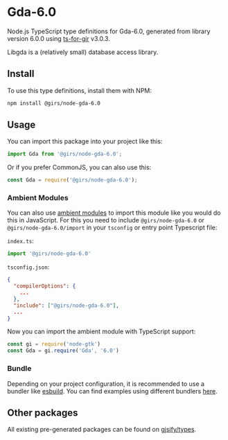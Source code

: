 
# Gda-6.0

Node.js TypeScript type definitions for Gda-6.0, generated from library version 6.0.0 using [ts-for-gir](https://github.com/gjsify/ts-for-gir) v3.0.3.

Libgda is a (relatively small) database access library.

## Install

To use this type definitions, install them with NPM:
```bash
npm install @girs/node-gda-6.0
```

## Usage

You can import this package into your project like this:
```ts
import Gda from '@girs/node-gda-6.0';
```

Or if you prefer CommonJS, you can also use this:
```ts
const Gda = require('@girs/node-gda-6.0');
```

### Ambient Modules

You can also use [ambient modules](https://github.com/gjsify/ts-for-gir/tree/main/packages/cli#ambient-modules) to import this module like you would do this in JavaScript.
For this you need to include `@girs/node-gda-6.0` or `@girs/node-gda-6.0/import` in your `tsconfig` or entry point Typescript file:

`index.ts`:
```ts
import '@girs/node-gda-6.0'
```

`tsconfig.json`:
```json
{
  "compilerOptions": {
    ...
  },
  "include": ["@girs/node-gda-6.0"],
  ...
}
```

Now you can import the ambient module with TypeScript support: 

```ts
const gi = require('node-gtk')
const Gda = gi.require('Gda', '6.0')
```


### Bundle

Depending on your project configuration, it is recommended to use a bundler like [esbuild](https://esbuild.github.io/). You can find examples using different bundlers [here](https://github.com/gjsify/ts-for-gir/tree/main/examples).

## Other packages

All existing pre-generated packages can be found on [gjsify/types](https://github.com/gjsify/types).

